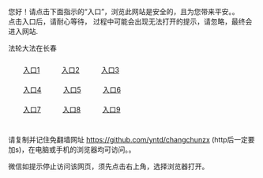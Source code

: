 您好！请点击下面指示的“入口”，浏览此网站是安全的，且为您带来平安。。 <br/>
点击入口后，请耐心等待， 过程中可能会出现无法打开的提示，请忽略，最终会进入网站. </br>

法轮大法在长春<br/>
<div style="padding:10px"><a style="margin:20px" target="_blank" href="https://d22ydlffuh1vic.cloudfront.net/2Qpsp?rtgcxbk" id="ccLink1" rel="nofollow">入口1</a> <a target="_blank" style="margin:20px" href="https://d2nkt9bi7hdw5c.cloudfront.net/2Qpsp?dyywmd" id="ccLink2" rel="nofollow">入口2</a> <a style="margin:20px" target="_blank" href="https://d1dxpik8g0v1s3.cloudfront.net/2Qpsp?urpirtd" id="ccLink3" rel="nofollow">入口3</a></div>

<div style="padding:10px" ><a style="margin:20px" target="_blank" href="https://d22ydlffuh1vic.cloudfront.net/2Qpsp?rtgcxbk" id="ccLink4" rel="nofollow">入口4</a> <a style="margin:20px" href="https://d2nkt9bi7hdw5c.cloudfront.net/2Qpsp?dyywmd" target="_blank" id="ccLink5" rel="nofollow">入口5</a> <a style="margin:20px" href="https://d1dxpik8g0v1s3.cloudfront.net/2Qpsp?urpirtd" target="_blank" id="ccLink6" rel="nofollow">入口6</a></div>

<div style="padding:10px"><a style="margin:20px" target="_blank" href="https://d22ydlffuh1vic.cloudfront.net/2Qpsp?rtgcxbk" id="ccLink7" rel="nofollow">入口7</a> <a style="margin:20px" href="https://d2nkt9bi7hdw5c.cloudfront.net/2Qpsp?dyywmd" target="_blank" id="ccLink8" rel="nofollow">入口8</a> <a style="margin:20px" target="_blank" href="https://d1dxpik8g0v1s3.cloudfront.net/2Qpsp?urpirtd" id="ccLink9" rel="nofollow">入口9</a></div>

<br/>



请复制并记住免翻墙网址 https://github.com/yntd/changchunzx (http后一定要加s)，在电脑或手机的浏览器均可访问。。<br/>

微信如提示停止访问该网页，须先点击右上角，选择浏览器打开。
